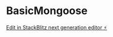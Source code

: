 # BasicMongoose

[Edit in StackBlitz next generation editor ⚡️](https://stackblitz.com/~/github.com/SuryaMazumder/BasicMongoose)